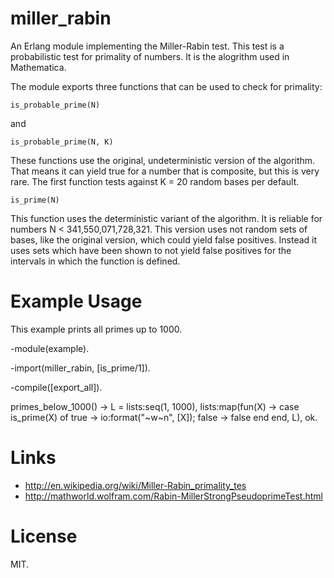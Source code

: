
# miller_rabin

An Erlang module implementing the Miller-Rabin test. This test is a
probabilistic test for primality of numbers. It is the alogrithm used
in Mathematica.

The module exports three functions that can be used to check for
primality:

    is_probable_prime(N)

and

    is_probable_prime(N, K)

These functions use the original, undeterministic version of the
algorithm. That means it can yield true for a number that is
composite, but this is very rare. The first function tests against K =
20 random bases per default.

    is_prime(N)

This function uses the deterministic variant of the algorithm. It is
reliable for numbers N < 341,550,071,728,321. This version uses not
random sets of bases, like the original version, which could yield
false positives. Instead it uses sets which have been shown to not
yield false positives for the intervals in which the function is
defined.

# Example Usage

This example prints all primes up to 1000.

  -module(example).

  -import(miller_rabin, [is_prime/1]).

  -compile([export_all]).

  primes_below_1000() ->
      L = lists:seq(1, 1000),
      lists:map(fun(X) ->
                        case is_prime(X) of
                            true  -> io:format("~w~n", [X]);
                            false -> false
                        end
                end,
                L),
      ok.

# Links

* http://en.wikipedia.org/wiki/Miller-Rabin_primality_tes
* http://mathworld.wolfram.com/Rabin-MillerStrongPseudoprimeTest.html

# License

MIT.
